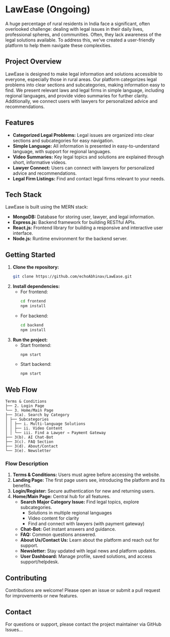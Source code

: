 # LawEase (Ongoing)

A huge percentage of rural residents in India face a significant, often overlooked challenge: dealing with legal issues in their daily lives, professional spheres, and communities. Often, they lack awareness of the legal solutions available. To address this, we've created a user-friendly platform to help them navigate these complexities.

## Project Overview
LawEase is designed to make legal information and solutions accessible to everyone, especially those in rural areas. Our platform categorizes legal problems into clear sections and subcategories, making information easy to find. We present relevant laws and legal firms in simple language, including regional languages, and provide video summaries for further clarity. Additionally, we connect users with lawyers for personalized advice and recommendations.

## Features
- **Categorized Legal Problems:** Legal issues are organized into clear sections and subcategories for easy navigation.
- **Simple Language:** All information is presented in easy-to-understand language, with support for regional languages.
- **Video Summaries:** Key legal topics and solutions are explained through short, informative videos.
- **Lawyer Connect:** Users can connect with lawyers for personalized advice and recommendations.
- **Legal Firm Listings:** Find and contact legal firms relevant to your needs.

## Tech Stack
LawEase is built using the MERN stack:
- **MongoDB:** Database for storing user, lawyer, and legal information.
- **Express.js:** Backend framework for building RESTful APIs.
- **React.js:** Frontend library for building a responsive and interactive user interface.
- **Node.js:** Runtime environment for the backend server.

## Getting Started
1. **Clone the repository:**
   ```bash
   git clone https://github.com/echoAbhinav/LawEase.git
   ```
2. **Install dependencies:**
   - For frontend:
     ```bash
     cd frontend
     npm install
     ```
   - For backend:
     ```bash
     cd backend
     npm install
     ```
3. **Run the project:**
   - Start frontend:
     ```bash
     npm start
     ```
   - Start backend:
     ```bash
     npm start
     ```

## Web Flow

```
Terms & Conditions
├── 2. Login Page
└── 3. Home/Main Page
├── 3(a). Search by Category
│ ├── Subcategories
│ │ ├── i. Multi-language Solutions
│ │ ├── ii. Video Content
│ │ └── iii. Find a Lawyer → Payment Gateway
├── 3(b). AI Chat-Bot
├── 3(c). FAQ Section
├── 3(d). About/Contact
└── 3(e). Newsletter
```

### Flow Description
1. **Terms & Conditions:** Users must agree before accessing the website.
2. **Landing Page:** The first page users see, introducing the platform and its benefits.
3. **Login/Register:** Secure authentication for new and returning users.
4. **Home/Main Page:** Central hub for all features.
   - **Search Major Category Issue:** Find legal topics, explore subcategories.
     - Solutions in multiple regional languages
     - Video content for clarity
     - Find and connect with lawyers (with payment gateway)
   - **Chat-Bot:** Get instant answers and guidance.
   - **FAQ:** Common questions answered.
   - **About Us/Contact Us:** Learn about the platform and reach out for support.
   - **Newsletter:** Stay updated with legal news and platform updates.
   - **User Dashboard:** Manage profile, saved solutions, and access support/helpdesk.

## Contributing
Contributions are welcome! Please open an issue or submit a pull request for improvements or new features.

## Contact
For questions or support, please contact the project maintainer via GitHub Issues...
